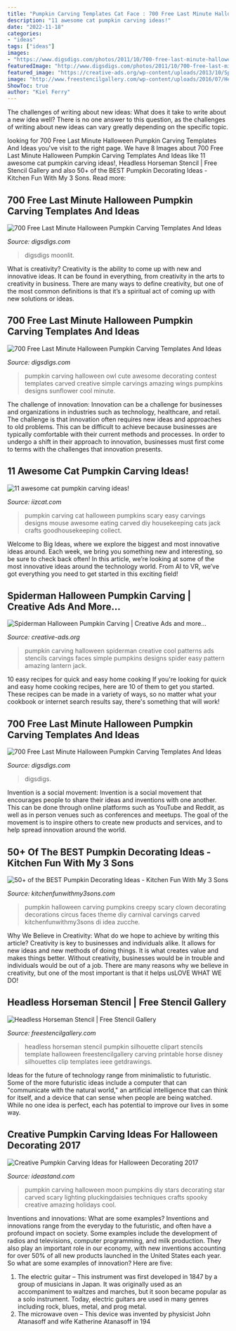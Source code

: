 ```yaml
---
title: "Pumpkin Carving Templates Cat Face : 700 Free Last Minute Halloween Pumpkin Carving Templates And Ideas"
description: "11 awesome cat pumpkin carving ideas!"
date: "2022-11-18"
categories:
- "ideas"
tags: ["ideas"]
images:
- "https://www.digsdigs.com/photos/2011/10/700-free-last-minute-halloween-pumpkin-carving-templates-and-ideas-14.jpg"
featuredImage: "http://www.digsdigs.com/photos/2011/10/700-free-last-minute-halloween-pumpkin-carving-templates-and-ideas-6-775x775.jpg"
featured_image: "https://creative-ads.org/wp-content/uploads/2013/10/Spiderman-Halloween-Pumpkin-Carving.jpg"
image: "http://www.freestencilgallery.com/wp-content/uploads/2016/07/Headless-Horseman-Stencil-thumb-1.jpg"
ShowToc: true
author: "Kiel Ferry"
---
```



The challenges of writing about new ideas: What does it take to write about a new idea well?
There is no one answer to this question, as the challenges of writing about new ideas can vary greatly depending on the specific topic.

	

		
looking for 700 Free Last Minute Halloween Pumpkin Carving Templates And Ideas you've visit to the right page. We have 8 Images about 700 Free Last Minute Halloween Pumpkin Carving Templates And Ideas like 11 awesome cat pumpkin carving ideas!, Headless Horseman Stencil | Free Stencil Gallery and also 50+ of the BEST Pumpkin Decorating Ideas - Kitchen Fun With My 3 Sons. Read more:
		
    
## 700 Free Last Minute Halloween Pumpkin Carving Templates And Ideas

<img loading=lazy src="https://www.digsdigs.com/photos/2011/10/700-free-last-minute-halloween-pumpkin-carving-templates-and-ideas-5.jpg" onerror="this.onerror=null;this.src='https://tse1.mm.bing.net/th?id=OIP.I-3RodybVoonnWoxCxPmAwAAAA&amp;pid=15.1';" alt="700 Free Last Minute Halloween Pumpkin Carving Templates And Ideas">

_Source: digsdigs.com_

>digsdigs moonlit. 

	

What is creativity?
Creativity is the ability to come up with new and innovative ideas. It can be found in everything, from creativity in the arts to creativity in business. There are many ways to define creativity, but one of the most common definitions is that it’s a spiritual act of coming up with new solutions or ideas.

    
## 700 Free Last Minute Halloween Pumpkin Carving Templates And Ideas

<img loading=lazy src="http://www.digsdigs.com/photos/2011/10/700-free-last-minute-halloween-pumpkin-carving-templates-and-ideas-6-775x775.jpg" onerror="this.onerror=null;this.src='https://tse3.mm.bing.net/th?id=OIP.Ja4iOYbElBgKPHjawtaT-wHaHa&amp;pid=15.1';" alt="700 Free Last Minute Halloween Pumpkin Carving Templates And Ideas">

_Source: digsdigs.com_

>pumpkin carving halloween owl cute awesome decorating contest templates carved creative simple carvings amazing wings pumpkins designs sunflower cool minute. 

	

The challenge of innovation:
Innovation can be a challenge for businesses and organizations in industries such as technology, healthcare, and retail. The challenge is that innovation often requires new ideas and approaches to old problems. This can be difficult to achieve because businesses are typically comfortable with their current methods and processes. In order to undergo a shift in their approach to innovation, businesses must first come to terms with the challenges that innovation presents.

    
## 11 Awesome Cat Pumpkin Carving Ideas!

<img loading=lazy src="https://www.iizcat.com/uploads/2016/10/niotn-cp8.jpg" onerror="this.onerror=null;this.src='https://tse1.mm.bing.net/th?id=OIP.gy0dj7zD3DcPAfwHYp7EvAHaIh&amp;pid=15.1';" alt="11 awesome cat pumpkin carving ideas!">

_Source: iizcat.com_

>pumpkin carving cat halloween pumpkins scary easy carvings designs mouse awesome eating carved diy housekeeping cats jack crafts goodhousekeeping collect. 

	

Welcome to Big Ideas, where we explore the biggest and most innovative ideas around. Each week, we bring you something new and interesting, so be sure to check back often! In this article, we’re looking at some of the most innovative ideas around the technology world. From AI to VR, we’ve got everything you need to get started in this exciting field!

    
## Spiderman Halloween Pumpkin Carving | Creative Ads And More...

<img loading=lazy src="https://creative-ads.org/wp-content/uploads/2013/10/Spiderman-Halloween-Pumpkin-Carving.jpg" onerror="this.onerror=null;this.src='https://tse1.mm.bing.net/th?id=OIP.CjfClC0vGBV4s_svzITs5gHaEo&amp;pid=15.1';" alt="Spiderman Halloween Pumpkin Carving | Creative Ads and more...">

_Source: creative-ads.org_

>pumpkin carving halloween spiderman creative cool patterns ads stencils carvings faces simple pumpkins designs spider easy pattern amazing lantern jack. 

	

10 easy recipes for quick and easy home cooking
If you're looking for quick and easy home cooking recipes, here are 10 of them to get you started. These recipes can be made in a variety of ways, so no matter what your cookbook or internet search results say, there's something that will work!

    
## 700 Free Last Minute Halloween Pumpkin Carving Templates And Ideas

<img loading=lazy src="https://www.digsdigs.com/photos/2011/10/700-free-last-minute-halloween-pumpkin-carving-templates-and-ideas-14.jpg" onerror="this.onerror=null;this.src='https://tse1.mm.bing.net/th?id=OIP.QigmhVLlGEY0o0DUHwO4hQHaJ3&amp;pid=15.1';" alt="700 Free Last Minute Halloween Pumpkin Carving Templates And Ideas">

_Source: digsdigs.com_

>digsdigs. 

	

Invention is a social movement:
Invention is a social movement that encourages people to share their ideas and inventions with one another. This can be done through online platforms such as YouTube and Reddit, as well as in person venues such as conferences and meetups. The goal of the movement is to inspire others to create new products and services, and to help spread innovation around the world.

    
## 50+ Of The BEST Pumpkin Decorating Ideas - Kitchen Fun With My 3 Sons

<img loading=lazy src="https://kitchenfunwithmy3sons.com/wp-content/uploads/2016/08/clown2.jpg" onerror="this.onerror=null;this.src='https://tse1.mm.bing.net/th?id=OIP.eq8uOH6KIQO17VkDApv2RQHaQ8&amp;pid=15.1';" alt="50+ of the BEST Pumpkin Decorating Ideas - Kitchen Fun With My 3 Sons">

_Source: kitchenfunwithmy3sons.com_

>pumpkin halloween carving pumpkins creepy scary clown decorating decorations circus faces theme diy carnival carvings carved kitchenfunwithmy3sons di idea zucche. 

	

Why We Believe in Creativity: What do we hope to achieve by writing this article?
Creativity is key to businesses and individuals alike. It allows for new ideas and new methods of doing things. It is what creates value and makes things better. Without creativity, businesses would be in trouble and individuals would be out of a job. There are many reasons why we believe in creativity, but one of the most important is that it helps usLOVE WHAT WE DO!

    
## Headless Horseman Stencil | Free Stencil Gallery

<img loading=lazy src="http://www.freestencilgallery.com/wp-content/uploads/2016/07/Headless-Horseman-Stencil-thumb-1.jpg" onerror="this.onerror=null;this.src='https://tse2.mm.bing.net/th?id=OIP.DbPaMxKRmbl9GexfY5xWIgHaHa&amp;pid=15.1';" alt="Headless Horseman Stencil | Free Stencil Gallery">

_Source: freestencilgallery.com_

>headless horseman stencil pumpkin silhouette clipart stencils template halloween freestencilgallery carving printable horse disney silhouettes clip templates ieee getdrawings. 

	

Ideas for the future of technology range from minimalistic to futuristic. Some of the more futuristic ideas include a computer that can "communicate with the natural world," an artificial intelligence that can think for itself, and a device that can sense when people are being watched. While no one idea is perfect, each has potential to improve our lives in some way.

    
## Creative Pumpkin Carving Ideas For Halloween Decorating 2017

<img loading=lazy src="https://ideastand.com/wp-content/uploads/2016/10/pumpkin-carving-ideas/16-pumpkin-carving-ideas.jpg" onerror="this.onerror=null;this.src='https://tse2.mm.bing.net/th?id=OIP.ixLXETQ_mlu3nbTAdVpshAHaJ4&amp;pid=15.1';" alt="Creative Pumpkin Carving Ideas for Halloween Decorating 2017">

_Source: ideastand.com_

>pumpkin carving halloween moon pumpkins diy stars decorating star carved scary lighting pluckingdaisies techniques crafts spooky creative amazing holidays cool. 

	

Inventions and innovations: What are some examples?
Inventions and innovations range from the everyday to the futuristic, and often have a profound impact on society. Some examples include the development of radios and televisions, computer programming, and milk production. They also play an important role in our economy, with new inventions accounting for over 50% of all new products launched in the United States each year. So what are some examples of innovation? Here are five: 
1) The electric guitar – This instrument was first developed in 1847 by a group of musicians in Japan. It was originally used as an accompaniment to waltzes and marches, but it soon became popular as a solo instrument. Today, electric guitars are used in many genres including rock, blues, metal, and prog metal. 
2) The microwave oven – This device was invented by physicist John Atanasoff and wife Katherine Atanasoff in 194
